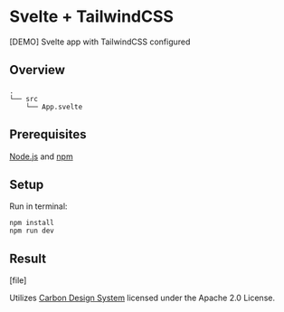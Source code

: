 # Svelte + TailwindCSS
[DEMO] Svelte app with TailwindCSS configured

## Overview

```
.
└── src
    └── App.svelte
```

## Prerequisites

[Node.js](https://nodejs.org/) and [npm](https://www.npmjs.com/)

## Setup

Run in terminal:
```
npm install
npm run dev
```

## Result

[file]

Utilizes [Carbon Design System](https://github.com/carbon-design-system/carbon) licensed under the Apache 2.0 License.
